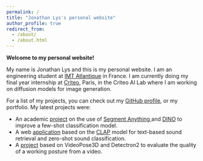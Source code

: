 ```yaml
---
permalink: /
title: "Jonathan Lys's personal website"
author_profile: true
redirect_from: 
  - /about/
  - /about.html
---
```


**Welcome to my personal website!**

My name is Jonathan Lys and this is my personal website. I am an engineering student at [IMT Atlantique](https://www.imt-atlantique.fr/en) in France. I am currently doing my final year internship at [Criteo](https://www.criteo.com/), Paris, in the Criteo AI Lab where I am working on diffusion models for image generation.

For a list of my projects, you can check out my [GitHub profile](https://github.com/jonathanlys01), or my portfolio. My latest projects were:
- An academic [project](https://github.com/NewS0ul/FICUS) on the use of [Segment Anything ](https://arxiv.org/abs/2304.02643) and [DINO](https://arxiv.org/abs/2104.14294) to improve a few-shot classification model.
- A web [application](https://github.com/jonathanlys01/DL_2023_CLAP) based on the [CLAP](https://arxiv.org/abs/2211.06687) model for text-based sound retrieval and zero-shot sound classification.
- A [project](https://github.com/joanvelja/WrongPose-42028) based on VideoPose3D and Detectron2 to evaluate the quality of a working posture from a video.